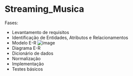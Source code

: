 # Streaming_Musica
Fases:
- Levantamento de requisitos
- Identificação de Entidades, Atributos e Relacionamentos
- Modelo E-R
![image](https://github.com/user-attachments/assets/d246c3a1-a262-4417-867d-db8fade79bd9)
- Diagrama E-R
- Dicionário de dados
- Normalização
- Implementação
- Testes básicos
